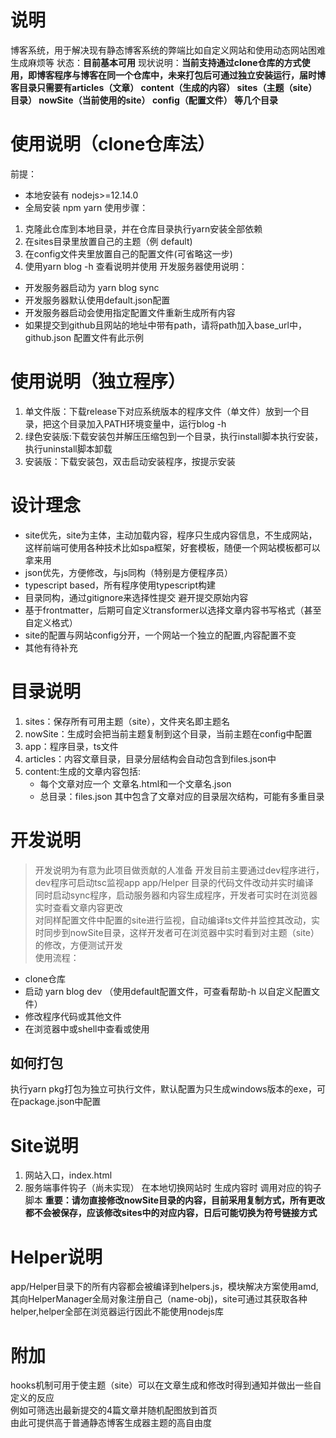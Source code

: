 # 说明
博客系统，用于解决现有静态博客系统的弊端比如自定义网站和使用动态网站困难生成麻烦等
状态：**目前基本可用**
现状说明：**当前支持通过clone仓库的方式使用，即博客程序与博客在同一个仓库中，未来打包后可通过独立安装运行，届时博客目录只需要有articles（文章） content（生成的内容） sites（主题（site）目录） nowSite（当前使用的site） config（配置文件） 等几个目录**

# 使用说明（clone仓库法）
前提：
* 本地安装有 nodejs>=12.14.0
* 全局安装 npm yarn
使用步骤：
1. 克隆此仓库到本地目录，并在仓库目录执行yarn安装全部依赖
2. 在sites目录里放置自己的主题（例 default)
3. 在config文件夹里放置自己的配置文件(可省略这一步)
4. 使用yarn blog -h 查看说明并使用
开发服务器使用说明：
* 开发服务器启动为 yarn blog sync
* 开发服务器默认使用default.json配置
* 开发服务器启动会使用指定配置文件重新生成所有内容
* 如果提交到github且网站的地址中带有path，请将path加入base_url中，github.json 配置文件有此示例

# 使用说明（独立程序）
1. 单文件版：下载release下对应系统版本的程序文件（单文件）放到一个目录，把这个目录加入PATH环境变量中，运行blog -h
2. 绿色安装版:下载安装包并解压压缩包到一个目录，执行install脚本执行安装，执行uninstall脚本卸载
3. 安装版：下载安装包，双击启动安装程序，按提示安装

# 设计理念
* site优先，site为主体，主动加载内容，程序只生成内容信息，不生成网站，这样前端可使用各种技术比如spa框架，好套模板，随便一个网站模板都可以拿来用
* json优先，方便修改，与js同构（特别是方便程序员）
* typescript based，所有程序使用typescript构建
* 目录同构，通过gitignore来选择性提交 避开提交原始内容
* 基于frontmatter，后期可自定义transformer以选择文章内容书写格式（甚至自定义格式）
* site的配置与网站config分开，一个网站一个独立的配置,内容配置不变
* 其他有待补充

# 目录说明
1. sites：保存所有可用主题（site），文件夹名即主题名
2. nowSite：生成时会把当前主题复制到这个目录，当前主题在config中配置
3. app：程序目录，ts文件
4. articles：内容文章目录，目录分层结构会自动包含到files.json中
5. content:生成的文章内容包括:
   * 每个文章对应一个 文章名.html和一个文章名.json
   * 总目录：files.json 其中包含了文章对应的目录层次结构，可能有多重目录

# 开发说明
> 开发说明为有意为此项目做贡献的人准备
开发目前主要通过dev程序进行，dev程序可启动tsc监视app app/Helper 目录的代码文件改动并实时编译  
同时启动sync程序，启动服务器和内容生成程序，开发者可实时在浏览器实时查看文章内容更改  
对同样配置文件中配置的site进行监视，自动编译ts文件并监控其改动，实时同步到nowSite目录，这样开发者可在浏览器中实时看到对主题（site）的修改，方便测试开发  
使用流程：
* clone仓库
* 启动 yarn blog dev    （使用default配置文件，可查看帮助-h 以自定义配置文件）
* 修改程序代码或其他文件
* 在浏览器中或shell中查看或使用
## 如何打包
执行yarn pkg打包为独立可执行文件，默认配置为只生成windows版本的exe，可在package.json中配置

# Site说明
1. 网站入口，index.html
2. 服务端事件钩子（尚未实现）  在本地切换网站时 生成内容时 调用对应的钩子脚本
**重要：请勿直接修改nowSite目录的内容，目前采用复制方式，所有更改都不会被保存，应该修改sites中的对应内容，日后可能切换为符号链接方式**



# Helper说明
app/Helper目录下的所有内容都会被编译到helpers.js，模块解决方案使用amd,其向HelperManager全局对象注册自己（name-obj)，site可通过其获取各种helper,helper全部在浏览器运行因此不能使用nodejs库


# 附加
hooks机制可用于使主题（site）可以在文章生成和修改时得到通知并做出一些自定义的反应  
例如可筛选出最新提交的4篇文章并随机配图放到首页  
由此可提供高于普通静态博客生成器主题的高自由度